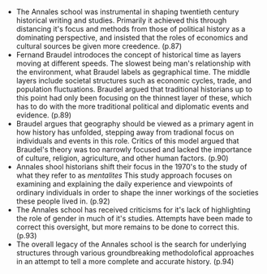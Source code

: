 - The Annales school was instrumental in shaping twentieth century historical writing and studies. Primarily it achieved this through distancing it's focus and methods from those of political history as a dominating perspective, and insisted that the roles of economics and cultural sources be given more creedence. (p.87)
- Fernand Braudel introdoces the concept of historical time as layers moving at different speeds. The slowest being man's relationship with the environment, what Braudel labels as gegraphical time. The middle layers include societal structures such as economic cycles, trade, and population fluctuations. Braudel argued that traditional historians up to this point had only been focusing on the thinnest layer of these, which has to do with the more traditional political and diplomatic events and evidence. (p.89)
- Braudel argues that geography should be viewed as a primary agent in how history has unfolded, stepping away from tradional focus on individuals and events in this role. Critics of this model argued that Braudel's theory was too narrowly focused and lacked the importance of culture, religion, agriculture, and other human factors. (p.90)
- Annales shool historians shift their focus in the 1970's to the study of what they refer to as _mentalites_ This study approach focuses on examining and explaining the daily experience and viewpoints of ordinary individuals in order to shape the inner workings of the societies these people lived in. (p.92)
- The Annales school has received criticisms for it's lack of highlighting the role of gender in much of it's studies. Attempts have been made to correct this oversight, but more remains to be done to correct this. (p.93)
- The overall legacy of the Annales school is the search for underlying structures through various groundbreaking methodolofical approaches in an attempt to tell a more complete and accurate history. (p.94)
